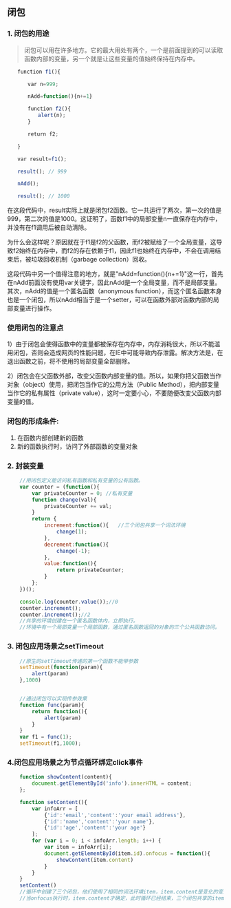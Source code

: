 ## 闭包

### 1. 闭包的用途
> 闭包可以用在许多地方。它的最大用处有两个，一个是前面提到的可以读取函数内部的变量，另一个就是让这些变量的值始终保持在内存中。
```js
　　function f1(){

　　　　var n=999;

　　　　nAdd=function(){n+=1}

　　　　function f2(){
　　　　　　alert(n);
　　　　}

　　　　return f2;

　　}

　　var result=f1();

　　result(); // 999

　　nAdd();

　　result(); // 1000
```

在这段代码中，result实际上就是闭包f2函数。它一共运行了两次，第一次的值是999，第二次的值是1000。这证明了，函数f1中的局部变量n一直保存在内存中，并没有在f1调用后被自动清除。

为什么会这样呢？原因就在于f1是f2的父函数，而f2被赋给了一个全局变量，这导致f2始终在内存中，而f2的存在依赖于f1，因此f1也始终在内存中，不会在调用结束后，被垃圾回收机制（garbage collection）回收。

这段代码中另一个值得注意的地方，就是"nAdd=function(){n+=1}"这一行，首先在nAdd前面没有使用var关键字，因此nAdd是一个全局变量，而不是局部变量。其次，nAdd的值是一个匿名函数（anonymous function），而这个匿名函数本身也是一个闭包，所以nAdd相当于是一个setter，可以在函数外部对函数内部的局部变量进行操作。


### 使用闭包的注意点

1）由于闭包会使得函数中的变量都被保存在内存中，内存消耗很大，所以不能滥用闭包，否则会造成网页的性能问题，在IE中可能导致内存泄露。解决方法是，在退出函数之前，将不使用的局部变量全部删除。

2）闭包会在父函数外部，改变父函数内部变量的值。所以，如果你把父函数当作对象（object）使用，把闭包当作它的公用方法（Public Method），把内部变量当作它的私有属性（private value），这时一定要小心，不要随便改变父函数内部变量的值。



### 闭包的形成条件:
1. 在函数内部创建新的函数
2. 新的函数执行时，访问了外部函数的变量对象




### 2. 封装变量
```js
	//用闭包定义能访问私有函数和私有变量的公有函数。
	var counter = (function(){
		var privateCounter = 0;	//私有变量
		function change(val){
			privateCounter += val;
		}
		return {
			increment:function(){	//三个闭包共享一个词法环境
				change(1);
			},
			decrement:function(){
				change(-1);
			},
			value:function(){
				return privateCounter;
			}
		};
	})();

	console.log(counter.value());//0
	counter.increment();
	counter.increment();//2
	//共享的环境创建在一个匿名函数体内，立即执行。
	//环境中有一个局部变量一个局部函数，通过匿名函数返回的对象的三个公共函数访问。
```

### 3. 闭包应用场景之setTimeout
```js
	//原生的setTimeout传递的第一个函数不能带参数
	setTimeout(function(param){
		alert(param)
	},1000)


	//通过闭包可以实现传参效果
	function func(param){
		return function(){
			alert(param)
		}
	}
	var f1 = func(1);
	setTimeout(f1,1000);
```


### 4.闭包应用场景之为节点循环绑定click事件
```js
    function showContent(content){
        document.getElementById('info').innerHTML = content;
    };

    function setContent(){
        var infoArr = [
            {'id':'email','content':'your email address'},
            {'id':'name','content':'your name'},
            {'id':'age','content':'your age'}
        ];
        for (var i = 0; i < infoArr.length; i++) {
            var item = infoArr[i];
            document.getElementById(item.id).onfocus = function(){
                showContent(item.content)
            }
        }
    }
    setContent()
    //循环中创建了三个闭包，他们使用了相同的词法环境item，item.content是变化的变量
    //当onfocus执行时，item.content才确定，此时循环已经结束，三个闭包共享的item已经指向数组最后一项。
```
